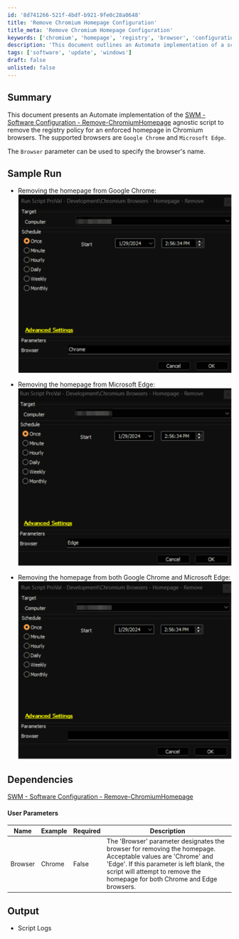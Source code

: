 ```yaml
---
id: '8d741266-521f-4bdf-b921-9fe0c28a0648'
title: 'Remove Chromium Homepage Configuration'
title_meta: 'Remove Chromium Homepage Configuration'
keywords: ['chromium', 'homepage', 'registry', 'browser', 'configuration']
description: 'This document outlines an Automate implementation of a script designed to remove enforced homepage settings from Chromium-based browsers, specifically Google Chrome and Microsoft Edge. It details the parameters, sample runs, and dependencies for effective execution.'
tags: ['software', 'update', 'windows']
draft: false
unlisted: false
---
```


## Summary

This document presents an Automate implementation of the [SWM - Software Configuration - Remove-ChromiumHomepage](<../../powershell/Remove-ChromiumHomepage.md>) agnostic script to remove the registry policy for an enforced homepage in Chromium browsers. The supported browsers are `Google Chrome` and `Microsoft Edge`.

The `Browser` parameter can be used to specify the browser's name.

## Sample Run

- Removing the homepage from Google Chrome:  
  ![Google Chrome](../../../static/img/EPM---Software-Configuration---Chromium-Browsers---Homepage---Remove/image_1.png)
  
- Removing the homepage from Microsoft Edge:  
  ![Microsoft Edge](../../../static/img/EPM---Software-Configuration---Chromium-Browsers---Homepage---Remove/image_2.png)
  
- Removing the homepage from both Google Chrome and Microsoft Edge:  
  ![Both Browsers](../../../static/img/EPM---Software-Configuration---Chromium-Browsers---Homepage---Remove/image_3.png)

## Dependencies

[SWM - Software Configuration - Remove-ChromiumHomepage](<../../powershell/Remove-ChromiumHomepage.md>)

#### User Parameters

| Name    | Example | Required | Description                                                                                                                                                                                                                       |
|---------|---------|----------|-----------------------------------------------------------------------------------------------------------------------------------------------------------------------------------------------------------------------------------|
| Browser | Chrome  | False    | The 'Browser' parameter designates the browser for removing the homepage. Acceptable values are 'Chrome' and 'Edge'. If this parameter is left blank, the script will attempt to remove the homepage for both Chrome and Edge browsers. |

## Output

- Script Logs
